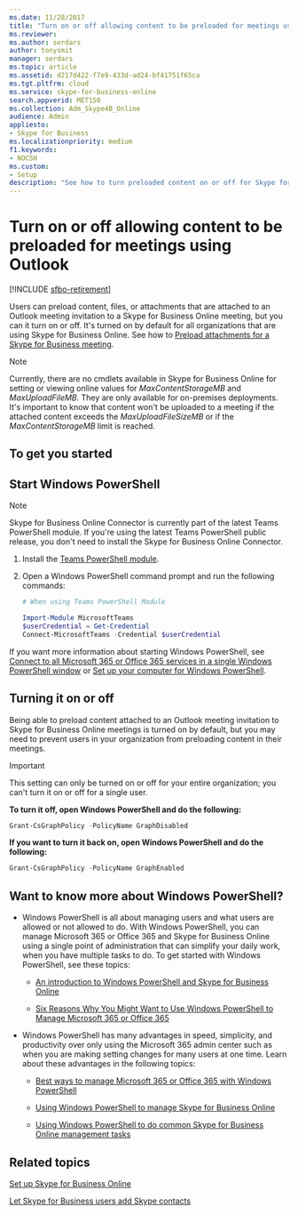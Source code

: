 ```yaml
---
ms.date: 11/28/2017
title: "Turn on or off allowing content to be preloaded for meetings using Outlook"
ms.reviewer: 
ms.author: serdars
author: tonysmit
manager: serdars
ms.topic: article
ms.assetid: d217d422-f7e9-433d-ad24-bf41751f65ca
ms.tgt.pltfrm: cloud
ms.service: skype-for-business-online
search.appverid: MET150
ms.collection: Adm_Skype4B_Online
audience: Admin
appliesto:
- Skype for Business
ms.localizationpriority: medium
f1.keywords:
- NOCSH
ms.custom:
- Setup
description: "See how to turn preloaded content on or off for Skype for Business meetings using files or attachments on an Outlook meeting invitation. "
---
```


# Turn on or off allowing content to be preloaded for meetings using Outlook

[!INCLUDE [sfbo-retirement](../../Hub/includes/sfbo-retirement.md)]

Users can preload content, files, or attachments that are attached to an Outlook meeting invitation to a Skype for Business Online meeting, but you can it turn on or off. It's turned on by default for all organizations that are using Skype for Business Online. See how to [Preload attachments for a Skype for Business meeting](https://support.office.com/article/fd3d9f9d-b448-4754-b813-02e49393f251).
  
> [!NOTE]
> Currently, there are no cmdlets available in Skype for Business Online for setting or viewing online values for  _MaxContentStorageMB_ and _MaxUploadFileMB_. They are only available for on-premises deployments. It's important to know that content won't be uploaded to a meeting if the attached content exceeds the  _MaxUploadFileSizeMB_ or if the _MaxContentStorageMB_ limit is reached.
  
## To get you started

## Start Windows PowerShell

> [!NOTE]
> Skype for Business Online Connector is currently part of the latest Teams PowerShell module. If you're using the latest Teams PowerShell public release, you don't need to install the Skype for Business Online Connector.
1. Install the [Teams PowerShell module](/microsoftteams/teams-powershell-install).
    
2. Open a Windows PowerShell command prompt and run the following commands: 

   ```powershell
   # When using Teams PowerShell Module

   Import-Module MicrosoftTeams
   $userCredential = Get-Credential
   Connect-MicrosoftTeams -Credential $userCredential
   ```

If you want more information about starting Windows PowerShell, see [Connect to all Microsoft 365 or Office 365 services in a single Windows PowerShell window](/microsoft-365/enterprise/connect-to-all-microsoft-365-services-in-a-single-windows-powershell-window) or [Set up your computer for Windows PowerShell](../set-up-your-computer-for-windows-powershell/set-up-your-computer-for-windows-powershell.md).
  
## Turning it on or off

Being able to preload content attached to an Outlook meeting invitation to Skype for Business Online meetings is turned on by default, but you may need to prevent users in your organization from preloading content in their meetings.
  
> [!IMPORTANT]
> This setting can only be turned on or off for your entire organization; you can't turn it on or off for a single user. 
  
 **To turn it off, open Windows PowerShell and do the following:**
  
```PowerShell
Grant-CsGraphPolicy -PolicyName GraphDisabled 
```

 **If you want to turn it back on, open Windows PowerShell and do the following:**
  
```PowerShell
Grant-CsGraphPolicy -PolicyName GraphEnabled 
```

## Want to know more about Windows PowerShell?

- Windows PowerShell is all about managing users and what users are allowed or not allowed to do. With Windows PowerShell, you can manage Microsoft 365 or Office 365 and Skype for Business Online using a single point of administration that can simplify your daily work, when you have multiple tasks to do. To get started with Windows PowerShell, see these topics:
    
  - [An introduction to Windows PowerShell and Skype for Business Online](../set-up-your-computer-for-windows-powershell/set-up-your-computer-for-windows-powershell.md)
    
  - [Six Reasons Why You Might Want to Use Windows PowerShell to Manage Microsoft 365 or Office 365](/microsoft-365/enterprise/why-you-need-to-use-microsoft-365-powershell)
    
- Windows PowerShell has many advantages in speed, simplicity, and productivity over only using the Microsoft 365 admin center such as when you are making setting changes for many users at one time. Learn about these advantages in the following topics:
    
  - [Best ways to manage Microsoft 365 or Office 365 with Windows PowerShell](/previous-versions//dn568025(v=technet.10))
    
  - [Using Windows PowerShell to manage Skype for Business Online](../set-up-your-computer-for-windows-powershell/set-up-your-computer-for-windows-powershell.md)
    
  - [Using Windows PowerShell to do common Skype for Business Online management tasks](../set-up-your-computer-for-windows-powershell/set-up-your-computer-for-windows-powershell.md)
    
## Related topics
[Set up Skype for Business Online](set-up-skype-for-business-online.md)

[Let Skype for Business users add Skype contacts](let-skype-for-business-users-add-skype-contacts.md)

  

